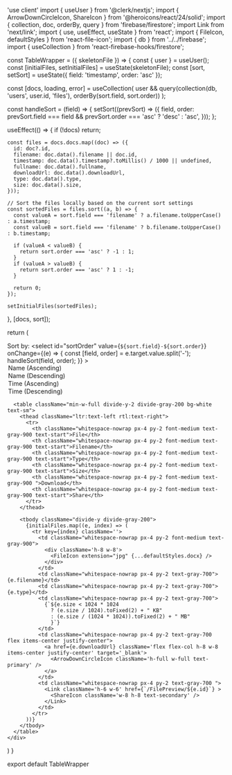 'use client'
import { useUser } from '@clerk/nextjs';
import { ArrowDownCircleIcon, ShareIcon } from '@heroicons/react/24/solid';
import { collection, doc, orderBy, query } from 'firebase/firestore';
import Link from 'next/link';
import { use, useEffect, useState } from 'react';
import { FileIcon, defaultStyles } from 'react-file-icon';
import { db } from '../../firebase';
import { useCollection } from 'react-firebase-hooks/firestore';

const TableWrapper = ({ skeletonFile }) => {
  const { user } = useUser();
  const [initialFiles, setInitialFiles] = useState(skeletonFile);
  const [sort, setSort] = useState({ field: 'timestamp', order: 'asc' });

  const [docs, loading, error] = useCollection(
    user &&
    query(collection(db, 'users', user.id, 'files'), orderBy(sort.field, sort.order))
  );

  const handleSort = (field) => {
    setSort((prevSort) => ({
      field,
      order: prevSort.field === field && prevSort.order === 'asc' ? 'desc' : 'asc',
    }));
  };

  useEffect(() => {
    if (!docs) return;

    const files = docs.docs.map((doc) => ({
      id: doc?.id,
      filename: doc.data().filename || doc.id,
      timestamp: doc.data().timestamp?.toMillis() / 1000 || undefined,
      fullname: doc.data().fullname,
      downloadUrl: doc.data().downloadUrl,
      type: doc.data().type,
      size: doc.data().size,
    }));

    // Sort the files locally based on the current sort settings
    const sortedFiles = files.sort((a, b) => {
      const valueA = sort.field === 'filename' ? a.filename.toUpperCase() : a.timestamp;
      const valueB = sort.field === 'filename' ? b.filename.toUpperCase() : b.timestamp;

      if (valueA < valueB) {
        return sort.order === 'asc' ? -1 : 1;
      }
      if (valueA > valueB) {
        return sort.order === 'asc' ? 1 : -1;
      }

      return 0;
    });

    setInitialFiles(sortedFiles);
  }, [docs, sort]);

  return (
    <div className="overflow-x-auto">
      <label htmlFor="sortOrder">Sort by:</label>
      <select
        id="sortOrder"
        value={`${sort.field}-${sort.order}`}
        onChange={(e) => {
          const [field, order] = e.target.value.split('-');
          handleSort(field, order);
        }}
      >
        <option value="filename-asc">Name (Ascending)</option>
        <option value="filename-desc">Name (Descending)</option>
        <option value="timestamp-asc">Time (Ascending)</option>
        <option value="timestamp-desc">Time (Descending)</option>
      </select>


      <table className="min-w-full divide-y-2 divide-gray-200 bg-white text-sm">
        <thead className="ltr:text-left rtl:text-right">
          <tr>
            <th className="whitespace-nowrap px-4 py-2 font-medium text-gray-900 text-start">File</th>
            <th className="whitespace-nowrap px-4 py-2 font-medium text-gray-900 text-start">Filename</th>
            <th className="whitespace-nowrap px-4 py-2 font-medium text-gray-900 text-start">Type</th>
            <th className="whitespace-nowrap px-4 py-2 font-medium text-gray-900 text-start">Size</th>
            <th className="whitespace-nowrap px-4 py-2 font-medium text-gray-900 ">Download</th>
            <th className="whitespace-nowrap px-4 py-2 font-medium text-gray-900 text-start">Share</th>
          </tr>
        </thead>

        <tbody className="divide-y divide-gray-200">
          {initialFiles.map((e, index) => (
            <tr key={index} className=''>
              <td className="whitespace-nowrap px-4 py-2 font-medium text-gray-900">
                <div className='h-8 w-8'>
                  <FileIcon extension="jpg" {...defaultStyles.docx} />
                </div>
              </td>
              <td className="whitespace-nowrap px-4 py-2 text-gray-700">{e.filename}</td>
              <td className="whitespace-nowrap px-4 py-2 text-gray-700">{e.type}</td>
              <td className="whitespace-nowrap px-4 py-2 text-gray-700">
                {`${e.size < 1024 * 1024
                  ? (e.size / 1024).toFixed(2) + " KB"
                  : (e.size / (1024 * 1024)).toFixed(2) + " MB"
                  }`}
              </td>
              <td className="whitespace-nowrap px-4 py-2 text-gray-700 flex items-center justify-center">
                <a href={e.downloadUrl} className='flex flex-col h-8 w-8 items-center justify-center' target='_blank'>
                  <ArrowDownCircleIcon className='h-full w-full text-primary' />
                </a>
              </td>
              <td className="whitespace-nowrap px-4 py-2 text-gray-700 ">
                <Link className='h-6 w-6' href={`/FilePreview/${e.id}`} >
                  <ShareIcon className='w-8 h-8 text-secondary' />
                </Link>
              </td>
            </tr>
          ))}
        </tbody>
      </table>
    </div>
  )
}

export default TableWrapper
